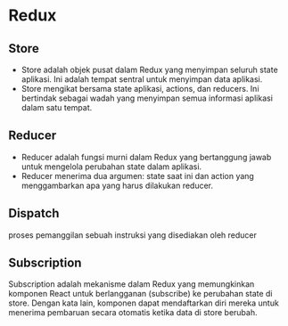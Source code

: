 # Redux

## Store

- Store adalah objek pusat dalam Redux yang menyimpan seluruh state aplikasi. Ini adalah tempat sentral untuk menyimpan data aplikasi.
- Store mengikat bersama state aplikasi, actions, dan reducers. Ini bertindak sebagai wadah yang menyimpan semua informasi aplikasi dalam satu tempat.

## Reducer

- Reducer adalah fungsi murni dalam Redux yang bertanggung jawab untuk mengelola perubahan state dalam aplikasi.
- Reducer menerima dua argumen: state saat ini dan action yang menggambarkan apa yang harus dilakukan reducer.

## Dispatch

proses pemanggilan sebuah instruksi yang disediakan oleh reducer

## Subscription

Subscription adalah mekanisme dalam Redux yang memungkinkan komponen React untuk berlangganan (subscribe) ke perubahan state di store. Dengan kata lain, komponen dapat mendaftarkan diri mereka untuk menerima pembaruan secara otomatis ketika data di store berubah.